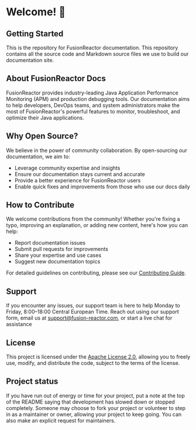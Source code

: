 

# Welcome! 👋

## Getting Started

This is the repository for FusionReactor documentation. This repository contains all the source code and Markdown source files we use to build our documentation site.

## About FusionReactor Docs

FusionReactor provides industry-leading Java Application Performance Monitoring (APM) and production debugging tools. Our documentation aims to help developers, DevOps teams, and system administrators make the most of FusionReactor's powerful features to monitor, troubleshoot, and optimize their Java applications.

## Why Open Source?

We believe in the power of community collaboration. By open-sourcing our documentation, we aim to:
- Leverage community expertise and insights
- Ensure our documentation stays current and accurate
- Provide a better experience for FusionReactor users
- Enable quick fixes and improvements from those who use our docs daily

## How to Contribute

We welcome contributions from the community! Whether you're fixing a typo, improving an explanation, or adding new content, here's how you can help:

- Report documentation issues
- Submit pull requests for improvements
- Share your expertise and use cases
- Suggest new documentation topics

For detailed guidelines on contributing, please see our [Contributing Guide](link-to-contributing-guide).


## Support
If you encounter any issues, our support team is here to help Monday to Friday, 8:00–18:00 Central European Time. Reach out using our support form, email us at support@fusion-reactor.com, or start a live chat for assistance


## License

This project is licensed under the [Apache License 2.0](https://www.apache.org/licenses/LICENSE-2.0), allowing you to freely use, modify, and distribute the code, subject to the terms of the license.


## Project status
If you have run out of energy or time for your project, put a note at the top of the README saying that development has slowed down or stopped completely. Someone may choose to fork your project or volunteer to step in as a maintainer or owner, allowing your project to keep going. You can also make an explicit request for maintainers.
